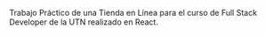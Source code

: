 Trabajo Práctico de una Tienda en Línea para el curso de Full Stack Developer de la UTN realizado en React.
